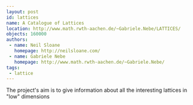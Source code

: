 ```yaml
---
layout: post
id: lattices
name: A Catalogue of Lattices
location: http://www.math.rwth-aachen.de/~Gabriele.Nebe/LATTICES/
objects: 160000
authors:
 - name: Neil Sloane
   homepage: http://neilsloane.com/
 - name: Gabriele Nebe
   homepage: http://www.math.rwth-aachen.de/~Gabriele.Nebe/
tags:
 - lattice
---
```


The project's aim is to give information about all the interesting lattices in "low" dimensions
